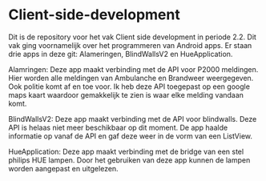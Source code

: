 # Client-side-development

Dit is de repository voor het vak Client side development in periode 2.2. 
Dit vak ging voornamelijk over het programmeren van Android apps.
Er staan drie apps in deze git: Alameringen, BlindWallsV2 en HueApplication. 

Alamringen:
Deze app maakt verbinding met de API voor P2000 meldingen. Hier worden alle meldingen van Ambulanche en Brandweer weergegeven.
Ook politie komt af en toe voor. Ik heb deze API toegepast op een google maps kaart waardoor gemakkelijk te zien is waar elke melding vandaan komt. 

BlindWallsV2:
Deze app maakt verbinding met de API voor blindwalls. Deze API is helaas niet meer beschikbaar op dit moment.
De app haalde informatie op vanaf de API en gaf deze weer in de vorm van een ListView. 

HueApplication:
Deze app maakt verbinding met de bridge van een stel philips HUE lampen. Door het gebruiken van deze app kunnen de lampen worden aangepast en uitgelezen. 
